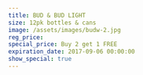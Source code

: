 ```yaml
---
title: BUD & BUD LIGHT
size: 12pk bottles & cans
image: /assets/images/budw-2.jpg
reg_price:
special_price: Buy 2 get 1 FREE
expiration_date: 2017-09-06 00:00:00
show_special: true
---
```



